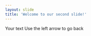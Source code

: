 ```yaml
---
layout: slide
title: 'Welcome to our second slide!'
---
```

Your text
Use the left arrow to go back
